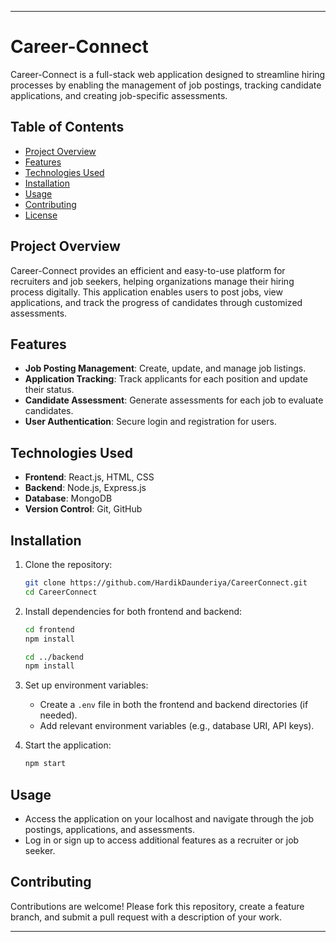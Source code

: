 

---

# Career-Connect

Career-Connect is a full-stack web application designed to streamline hiring processes by enabling the management of job postings, tracking candidate applications, and creating job-specific assessments.

## Table of Contents

- [Project Overview](#project-overview)
- [Features](#features)
- [Technologies Used](#technologies-used)
- [Installation](#installation)
- [Usage](#usage)
- [Contributing](#contributing)
- [License](#license)

## Project Overview

Career-Connect provides an efficient and easy-to-use platform for recruiters and job seekers, helping organizations manage their hiring process digitally. This application enables users to post jobs, view applications, and track the progress of candidates through customized assessments.

## Features

- **Job Posting Management**: Create, update, and manage job listings.
- **Application Tracking**: Track applicants for each position and update their status.
- **Candidate Assessment**: Generate assessments for each job to evaluate candidates.
- **User Authentication**: Secure login and registration for users.

## Technologies Used

- **Frontend**: React.js, HTML, CSS
- **Backend**: Node.js, Express.js 
- **Database**: MongoDB 
- **Version Control**: Git, GitHub

## Installation

1. Clone the repository:
   ```bash
   git clone https://github.com/HardikDaunderiya/CareerConnect.git
   cd CareerConnect
   ```

2. Install dependencies for both frontend and backend:
   ```bash
   cd frontend
   npm install
   ```

   ```bash
   cd ../backend
   npm install
   ```

3. Set up environment variables:
   - Create a `.env` file in both the frontend and backend directories (if needed).
   - Add relevant environment variables (e.g., database URI, API keys).

4. Start the application:
   ```bash
   npm start
   ```

## Usage

- Access the application on your localhost and navigate through the job postings, applications, and assessments.
- Log in or sign up to access additional features as a recruiter or job seeker.

## Contributing

Contributions are welcome! Please fork this repository, create a feature branch, and submit a pull request with a description of your work.


--- 



